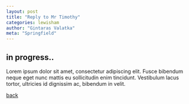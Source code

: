 ```yaml
---
layout: post
title: "Reply to Mr Timothy"
categories: lewisham
author: "Gintaras Valatka"
meta: "Springfield"
---
```

## in progress..
Lorem ipsum dolor sit amet, consectetur adipiscing elit. Fusce bibendum neque eget nunc mattis eu sollicitudin enim tincidunt. Vestibulum lacus tortor, ultricies id dignissim ac, bibendum in velit.

[back](/uk.gov/)
